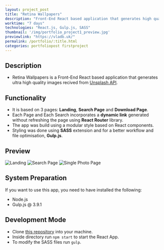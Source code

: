 ```yaml
---
layout: project_post
title: "Retina Wallpapers"
description: "Front-End React based application that generates high quality images fron an API"
worktime: "7 days"
technologies: "React.js, Gulp.js, SASS"
thumbnail: '/img/portfolio_project1_preview.jpg'
previewlink: "https://vladb.uk/"
permalink: /portfolio/:title.html
categories: portfoliopost firstproject
---
```


## Description
* Retina Wallpapers is a Front-End React based application that generates ultra high quality images recived from [Unsplash API](https://api.unsplash.com).

## Functionality
* It is based on 3 pages: **Landing**, **Search Page** and **Download Page**. 
* Each Page and Each Search incorporates a **dynamic link** generated without refreshing the page using **React Router** library. 
* The app was build using a modular style based on React components. 
* Styling was done using **SASS** extension and for a better workflow and file optimisation, **Gulp.js**.

## Preview
![Landing](../img/proj_previews/proj1/1.png)
![Search Page](../img/proj_previews/proj1/2.png)
![Single Photo Page](../img/proj_previews/proj1/3.png)

## System Preparation
If you want to use this app, you need to have installed the following:
* Node.js
* Gulp.js @ 3.9.1

## Development Mode
* Clone [this repository](https://github.com/vladbbr/Retina-Wallpapers) into your machine.<br>
* Inside directory run `npm start` to start the React App.<br>
* To modify the SASS files run `gulp`.


